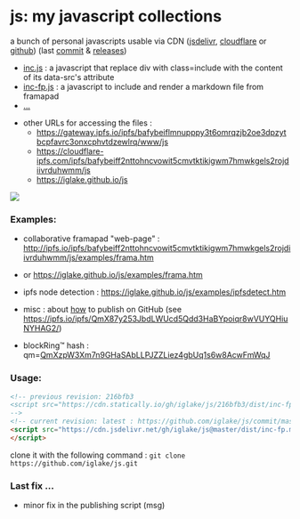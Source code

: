 # js: my javascript collections

a bunch of personal javascripts usable via CDN ([jsdelivr][jd], [cloudflare][cf] or [github][gh])
(last [commit](https://github.com/iglake/js/commit/) & [releases](https://github.com/iglake/js/releases))

 * [inc.js][1] : a javascript that replace div with class=include with the content of its data-src's attribute
 * [inc-fp.js][2] : a javascript to include and render a markdown file from framapad
 * [...](https://cdn.jsdelivr.net/gh/iglake/js@master/dist/)

[1]: https://cdn.jsdelivr.net/gh/iglake/js@master/dist/inc.js
[2]: https://cdn.jsdelivr.net/gh/iglake/js@master/dist/inc-fp.js

 * other URLs for accessing the files :
    - <https://gateway.ipfs.io/ipfs/bafybeiflmnupppy3t6omrqzjb2oe3dpzytbcpfavrc3onxcphvtdzewlrq/www/js>
    - <https://cloudflare-ipfs.com/ipfs/bafybeiff2nttohncvowit5cmvtktikigwm7hmwkgels2rojdiivrduhwmm/js>
    - <https://iglake.github.io/js>

[![](https://data.jsdelivr.com/v1/package/gh/iglake/js/badge)](https://www.jsdelivr.com/package/gh/iglake/js)

### Examples:

 * collaborative framapad "web-page" : <http://ipfs.io/ipfs/bafybeiff2nttohncvowit5cmvtktikigwm7hmwkgels2rojdiivrduhwmm/js/examples/frama.htm>
 *  or <https://iglake.github.io/js/examples/frama.htm>

 *  ipfs node detection : <https://iglake.github.io/js/examples/ipfsdetect.htm>

 * misc : about [how](https://www.one-tab.com/page/XuCCeOg2SkSSwTD8JzvWfw) to publish on GitHub (see <https://ipfs.io/ipfs/QmX87y253JbdLWUcd5Qdd3HaBYpoiqr8wVUYQHiuNYHAG2/>)

 * blockRing™ hash : qm=[QmXzpW3Xm7n9GHaSAbLLPJZZLiez4gbUq1s6w8AcwFmWqJ](http://gateway.ipfs.io/ipfs/QmXzpW3Xm7n9GHaSAbLLPJZZLiez4gbUq1s6w8AcwFmWqJ)

### Usage:

```html
<!-- previous revision: 216bfb3
<script src="https://cdn.statically.io/gh/iglake/js/216bfb3/dist/inc-fp.js">
-->
<!-- current revision: latest : https://github.com/iglake/js/commit/master -->
<script src="https://cdn.jsdelivr.net/gh/iglake/js@master/dist/inc-fp.min.js">
</script>
 ```

[gh]: http://github.com/iglake/
[jd]: https://www.jsdelivr.com/package/gh/iglake/js
[cf]: https://cloudflare-ipfs.com/ipfs/bafybeiff2nttohncvowit5cmvtktikigwm7hmwkgels2rojdiivrduhwmm/js

clone it with the following command :
  ```git clone https://github.com/iglake/js.git```

### Last fix ...

- minor fix in the publishing script (msg)
